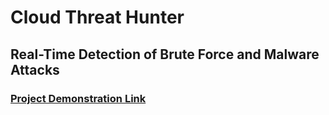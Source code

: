 <h1>Cloud Threat Hunter</h1>
<h2>Real-Time Detection of Brute Force and Malware Attacks</h2>

 ### [Project Demonstration Link](https://jeremiaheze.github.io/TicketSystem.github.io/)

